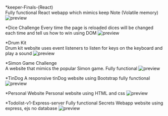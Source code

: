 *keeper-Finals-(React)	
Fully functional React webapp which mimics keep Note (Volatile memory)
![preview](https://github.com/tayrondd/JavaScript-Projects/assets/77041022/236ce779-c8df-44ad-ac96-fb133dced48b)

*Dice Challenge	
Every time the page is reloaded dices will be changed each time and tell us how to win using DOM
![preview](https://github.com/tayrondd/JavaScript-Projects/assets/77041022/f9ca19de-1867-47a4-bced-b1e145a11b66)

*Drum Kit	
Drum kit website uses event listeners to listen for keys on the keyboard and play a sound
![preview](https://github.com/tayrondd/JavaScript-Projects/assets/77041022/fda5b3cc-a6e7-41df-ae2f-ab5772b77ab5)

*Simon Game Challenge	
A website that mimics the popular Simon game. Fully functional
![preview](https://github.com/tayrondd/JavaScript-Projects/assets/77041022/90b8de61-e336-4cf2-af84-2db20ece0772)

*TinDog
A responsive tinDog website using Bootstrap fully functional
![preview](https://github.com/tayrondd/JavaScript-Projects/assets/77041022/72cd1b73-1a01-4c51-b6cc-7bba6dcbdcf9)

*Personal Website
Personal website using HTML and css
![preview](https://github.com/tayrondd/JavaScript-Projects/assets/77041022/7ad97e46-bbfc-44a0-ad15-fc1f5470371a)

*Todolist-v1-Express-server	
Fully functional Secrets Webapp website using express, ejs no database
![preview](https://github.com/tayrondd/JavaScript-Projects/assets/77041022/b5fa848e-4888-40a4-a14d-d4c9d74760ed)

